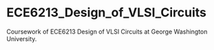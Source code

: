 # ECE6213_Design_of_VLSI_Circuits
Coursework of ECE6213 Design of VLSI Circuits at George Washington University.
